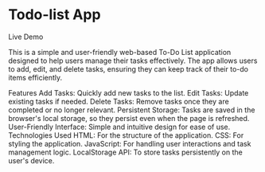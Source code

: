 # Todo-list App
Live Demo

This is a simple and user-friendly web-based To-Do List application designed to help users manage their tasks effectively. The app allows users to add, edit, and delete tasks, ensuring they can keep track of their to-do items efficiently.

Features
Add Tasks: Quickly add new tasks to the list.
Edit Tasks: Update existing tasks if needed.
Delete Tasks: Remove tasks once they are completed or no longer relevant.
Persistent Storage: Tasks are saved in the browser's local storage, so they persist even when the page is refreshed.
User-Friendly Interface: Simple and intuitive design for ease of use.
Technologies Used
HTML: For the structure of the application.
CSS: For styling the application.
JavaScript: For handling user interactions and task management logic.
LocalStorage API: To store tasks persistently on the user's device.